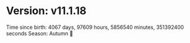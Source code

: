 # Version: v11.1.18
Time since birth: 4067 days, 97609 hours, 5856540 minutes, 351392400 seconds
Season: Autumn 🍁
